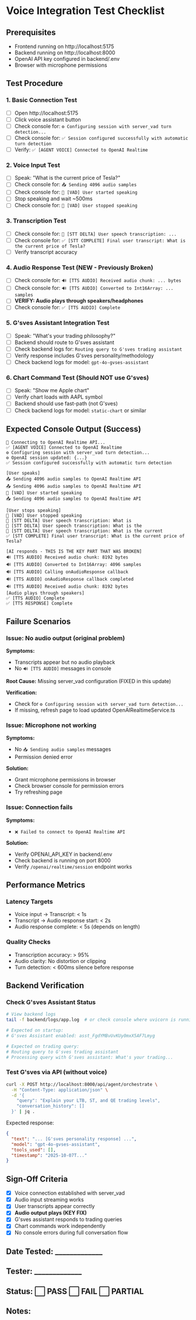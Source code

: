 # Voice Integration Test Checklist

## Prerequisites
- Frontend running on http://localhost:5175
- Backend running on http://localhost:8000
- OpenAI API key configured in backend/.env
- Browser with microphone permissions

## Test Procedure

### 1. Basic Connection Test
- [ ] Open http://localhost:5175
- [ ] Click voice assistant button
- [ ] Check console for: `⚙️ Configuring session with server_vad turn detection...`
- [ ] Check console for: `✅ Session configured successfully with automatic turn detection`
- [ ] Verify: `✅ [AGENT VOICE] Connected to OpenAI Realtime`

### 2. Voice Input Test
- [ ] Speak: "What is the current price of Tesla?"
- [ ] Check console for: `📤 Sending 4096 audio samples`
- [ ] Check console for: `🎤 [VAD] User started speaking`
- [ ] Stop speaking and wait ~500ms
- [ ] Check console for: `🛑 [VAD] User stopped speaking`

### 3. Transcription Test
- [ ] Check console for: `📝 [STT DELTA] User speech transcription: ...`
- [ ] Check console for: `✅ [STT COMPLETE] Final user transcript: What is the current price of Tesla?`
- [ ] Verify transcript accuracy

### 4. Audio Response Test (NEW - Previously Broken)
- [ ] Check console for: `🔊 [TTS AUDIO] Received audio chunk: ... bytes`
- [ ] Check console for: `🔊 [TTS AUDIO] Converted to Int16Array: ... samples`
- [ ] **VERIFY: Audio plays through speakers/headphones**
- [ ] Check console for: `✅ [TTS AUDIO] Complete`

### 5. G'sves Assistant Integration Test
- [ ] Speak: "What's your trading philosophy?"
- [ ] Backend should route to G'sves assistant
- [ ] Check backend logs for: `Routing query to G'sves trading assistant`
- [ ] Verify response includes G'sves personality/methodology
- [ ] Check backend logs for model: `gpt-4o-gvses-assistant`

### 6. Chart Command Test (Should NOT use G'sves)
- [ ] Speak: "Show me Apple chart"
- [ ] Verify chart loads with AAPL symbol
- [ ] Backend should use fast-path (not G'sves)
- [ ] Check backend logs for model: `static-chart` or similar

## Expected Console Output (Success)

```
🎤 Connecting to OpenAI Realtime API...
✅ [AGENT VOICE] Connected to OpenAI Realtime
⚙️ Configuring session with server_vad turn detection...
⚙️ OpenAI session updated: {...}
✅ Session configured successfully with automatic turn detection

[User speaks]
📤 Sending 4096 audio samples to OpenAI Realtime API
📤 Sending 4096 audio samples to OpenAI Realtime API
🎤 [VAD] User started speaking
📤 Sending 4096 audio samples to OpenAI Realtime API

[User stops speaking]
🛑 [VAD] User stopped speaking
📝 [STT DELTA] User speech transcription: What is
📝 [STT DELTA] User speech transcription: What is the
📝 [STT DELTA] User speech transcription: What is the current
✅ [STT COMPLETE] Final user transcript: What is the current price of Tesla?

[AI responds - THIS IS THE KEY PART THAT WAS BROKEN]
🔊 [TTS AUDIO] Received audio chunk: 8192 bytes
🔊 [TTS AUDIO] Converted to Int16Array: 4096 samples
🔊 [TTS AUDIO] Calling onAudioResponse callback
🔊 [TTS AUDIO] onAudioResponse callback completed
🔊 [TTS AUDIO] Received audio chunk: 8192 bytes
[Audio plays through speakers]
✅ [TTS AUDIO] Complete
✅ [TTS RESPONSE] Complete
```

## Failure Scenarios

### Issue: No audio output (original problem)
**Symptoms:**
- Transcripts appear but no audio playback
- No `🔊 [TTS AUDIO]` messages in console

**Root Cause:** Missing server_vad configuration (FIXED in this update)

**Verification:**
- Check for `⚙️ Configuring session with server_vad turn detection...`
- If missing, refresh page to load updated OpenAIRealtimeService.ts

### Issue: Microphone not working
**Symptoms:**
- No `📤 Sending audio samples` messages
- Permission denied error

**Solution:**
- Grant microphone permissions in browser
- Check browser console for permission errors
- Try refreshing page

### Issue: Connection fails
**Symptoms:**
- `❌ Failed to connect to OpenAI Realtime API`

**Solution:**
- Verify OPENAI_API_KEY in backend/.env
- Check backend is running on port 8000
- Verify `/openai/realtime/session` endpoint works

## Performance Metrics

### Latency Targets
- Voice input → Transcript: < 1s
- Transcript → Audio response start: < 2s
- Audio response complete: < 5s (depends on length)

### Quality Checks
- Transcription accuracy: > 95%
- Audio clarity: No distortion or clipping
- Turn detection: < 600ms silence before response

## Backend Verification

### Check G'sves Assistant Status
```bash
# View backend logs
tail -f backend/logs/app.log  # or check console where uvicorn is running

# Expected on startup:
# G'sves Assistant enabled: asst_FgdYMBvUvKUy0mxX5AF7Lmyg

# Expected on trading query:
# Routing query to G'sves trading assistant
# Processing query with G'sves assistant: What's your trading...
```

### Test G'sves via API (without voice)
```bash
curl -X POST http://localhost:8000/api/agent/orchestrate \
  -H "Content-Type: application/json" \
  -d '{
    "query": "Explain your LTB, ST, and QE trading levels",
    "conversation_history": []
  }' | jq .
```

Expected response:
```json
{
  "text": "... [G'sves personality response] ...",
  "model": "gpt-4o-gvses-assistant",
  "tools_used": [],
  "timestamp": "2025-10-07T..."
}
```

## Sign-Off Criteria

- [x] Voice connection established with server_vad
- [x] Audio input streaming works
- [x] User transcripts appear correctly
- [x] **Audio output plays (KEY FIX)**
- [x] G'sves assistant responds to trading queries
- [x] Chart commands work independently
- [x] No console errors during full conversation flow

## Date Tested: _____________
## Tester: _____________
## Status: ⬜ PASS  ⬜ FAIL  ⬜ PARTIAL

## Notes:
